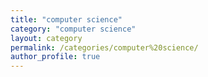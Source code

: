 ```yaml
---
title: "computer science"
category: "computer science"
layout: category
permalink: /categories/computer%20science/
author_profile: true
---
```


